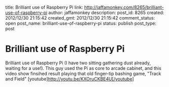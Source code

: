 title: Brilliant use of Raspberry Pi
link: http://jaffamonkey.com/8265/brilliant-use-of-raspberry-pi
author: jaffamonkey
description: 
post_id: 8265
created: 2012/12/30 21:15:42
created_gmt: 2012/12/30 21:15:42
comment_status: open
post_name: brilliant-use-of-raspberry-pi
status: publish
post_type: post

# Brilliant use of Raspberry Pi

Brilliant use of Raspberry Pi (I have two sitting gathering dust already, waiting for a use!). This guy used the Pi as core to arcade cabinet, and this video show finsihed result playing that old finger-tip bashing game, "Track and Field" [youtube]http://youtu.be/KXOruCKBE4U[/youtube]